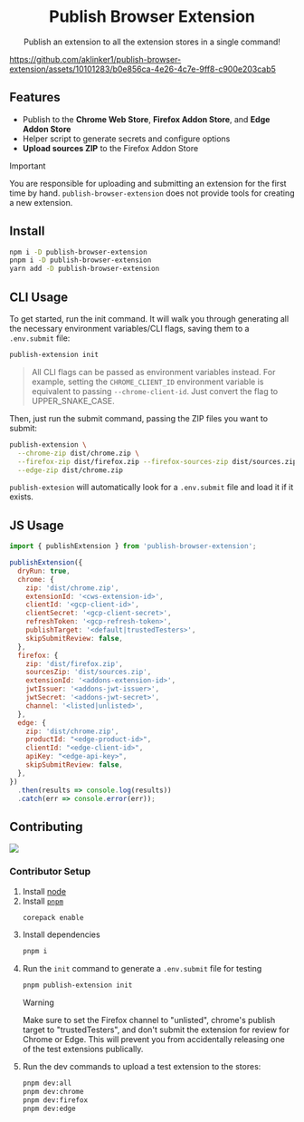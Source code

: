 <h1 align="center">Publish Browser Extension</h1>
<p align="center">Publish an extension to all the extension stores in a single command!</p>

https://github.com/aklinker1/publish-browser-extension/assets/10101283/b0e856ca-4e26-4c7e-9ff8-c900e203cab5

## Features

- Publish to the **Chrome Web Store**, **Firefox Addon Store**, and **Edge Addon Store**
- Helper script to generate secrets and configure options
- **Upload sources ZIP** to the Firefox Addon Store

> [!IMPORTANT]
>
> You are responsible for uploading and submitting an extension for the first time by hand. `publish-browser-extension` does not provide tools for creating a new extension.

## Install

```sh
npm i -D publish-browser-extension
pnpm i -D publish-browser-extension
yarn add -D publish-browser-extension
```

## CLI Usage

To get started, run the init command. It will walk you through generating all the necessary environment variables/CLI flags, saving them to a `.env.submit` file:

```sh
publish-extension init
```

> All CLI flags can be passed as environment variables instead. For example, setting the `CHROME_CLIENT_ID` environment variable is equivalent to passing `--chrome-client-id`. Just convert the flag to UPPER_SNAKE_CASE.

Then, just run the submit command, passing the ZIP files you want to submit:

```sh
publish-extension \
  --chrome-zip dist/chrome.zip \
  --firefox-zip dist/firefox.zip --firefox-sources-zip dist/sources.zip \
  --edge-zip dist/chrome.zip
```

`publish-extesion` will automatically look for a `.env.submit` file and load it if it exists.

## JS Usage

<!-- prettier-ignore -->
```js
import { publishExtension } from 'publish-browser-extension';

publishExtension({
  dryRun: true,
  chrome: {
    zip: 'dist/chrome.zip',
    extensionId: '<cws-extension-id>',
    clientId: '<gcp-client-id>',
    clientSecret: '<gcp-client-secret>',
    refreshToken: '<gcp-refresh-token>',
    publishTarget: '<default|trustedTesters>',
    skipSubmitReview: false,
  },
  firefox: {
    zip: 'dist/firefox.zip',
    sourcesZip: 'dist/sources.zip',
    extensionId: '<addons-extension-id>',
    jwtIssuer: '<addons-jwt-issuer>',
    jwtSecret: '<addons-jwt-secret>',
    channel: '<listed|unlisted>',
  },
  edge: {
    zip: 'dist/chrome.zip',
    productId: "<edge-product-id>",
    clientId: "<edge-client-id>",
    apiKey: "<edge-api-key>",
    skipSubmitReview: false,
  },
})
  .then(results => console.log(results))
  .catch(err => console.error(err));
```

## Contributing

<a href="https://github.com/aklinker1/publish-browser-extension/graphs/contributors">
  <img src="https://contrib.rocks/image?repo=aklinker1/publish-browser-extension" />
</a>

### Contributor Setup

1. Install [node](https://nodejs.org)
2. Install [`pnpm`](https://pnpm.io/)
   ```sh
   corepack enable
   ```
3. Install dependencies
   ```sh
   pnpm i
   ```
4. Run the `init` command to generate a `.env.submit` file for testing
   ```sh
   pnpm publish-extension init
   ```
   > [!WARNING]
   >
   > Make sure to set the Firefox channel to "unlisted", chrome's publish target to "trustedTesters", and don't submit the extension for review for Chrome or Edge. This will prevent you from accidentally releasing one of the test extensions publically.
5. Run the dev commands to upload a test extension to the stores:
   ```sh
   pnpm dev:all
   pnpm dev:chrome
   pnpm dev:firefox
   pnpm dev:edge
   ```
